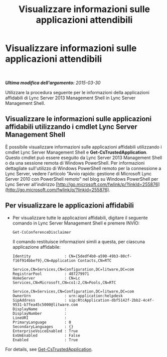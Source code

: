 ﻿---
title: Visualizzare informazioni sulle applicazioni attendibili
TOCTitle: Visualizzare informazioni sulle applicazioni attendibili
ms:assetid: 7b916323-96fb-4308-bc95-c178de41a3d3
ms:mtpsurl: https://technet.microsoft.com/it-it/library/JJ688103(v=OCS.15)
ms:contentKeyID: 49887619
ms.date: 08/24/2015
mtps_version: v=OCS.15
ms.translationtype: HT
---

# Visualizzare informazioni sulle applicazioni attendibili

 

_**Ultima modifica dell'argomento:** 2015-03-30_

Utilizzare la procedura seguente per le informazioni della applicazioni affidabili di Lync Server 2013 Management Shell in Lync Server Management Shell.

## Visualizzare le informazioni sulle applicazioni affidabili utilizzando i cmdlet Lync Server Management Shell

È possibile visualizzare informazioni sulle applicazioni affidabili utilizzando i cmdlet Lync Server Management Shell e **Get-CsTrustedApplication**. Questo cmdlet può essere eseguito da Lync Server 2013 Management Shell o da una sessione remota di Windows PowerShell. Per informazioni dettagliate sull'utilizzo di Windows PowerShell remoto per la connessione a Lync Server, vedere l'articolo "Avvio rapido: gestione di Microsoft Lync Server 2010 con PowerShell remoto" nel blog su Windows PowerShell per Lync Server all'indirizzo [http://go.microsoft.com/fwlink/p/?linkId=255876](http://go.microsoft.com/fwlink/p/?linkid=255876).

## Per visualizzare le applicazioni affidabili

  - Per visualizzare tutte le applicazioni affidabili, digitare il seguente comando in Lync Server Management Shell e premere INVIO:
    
        Get-CsConferenceDisclaimer
    
    Il comando restituisce informazioni simili a questa, per ciascuna applicazione affidabile:
    
        Identity               : CN={5dedf4b0-a590-49b3-80cf-f16f914bbef9},CN=Application Contacts,CN=RTC
                                 Service,CN=Services,CN=Configuration,DC=litware,DC=com
        RegistrarPool          : 487279971
        HomeServer             : CN=Lc Services,CN=Microsoft,CN=co1:2,CN=Pools,CN=RTC
                                 Service,CN=Services,CN=Configuration,DC=litware,DC=com
        OwnerUrn               : urn:application:helpdesk
        SipAddress             : sip:RtcApplication-dbf5142f-2bb2-4c4f-9531-b7fea45c5000@litware.com
        DisplayName            :
        DisplayNumber          :
        LineURI                :
        PrimaryLanguage        : 0
        SecondaryLanguages     : {}
        EnterpriseVoiceEnabled : True
        ExUmEnabled            : False
        Enabled                : True

For details, see [Get-CsTrustedApplication](https://docs.microsoft.com/en-us/powershell/module/skype/Get-CsTrustedApplication).

